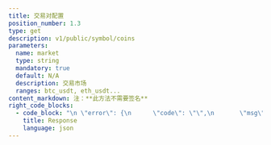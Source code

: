 ```yaml
---
title: 交易对配置
position_number: 1.3
type: get
description: v1/public/symbol/coins
parameters:
  name: market
  type: string
  mandatory: true
  default: N/A
  description: 交易市场
  ranges: btc_usdt, eth_usdt...
content_markdown: 注：**此方法不需要签名**
right_code_blocks:
  - code_block: "\n	\"error\": {\n		\"code\": \"\",\n		\"msg\": \"\"\n	},\n	\"msgInfo\": \"\",\n	\"result\": [],\n	\"returnCode\": 0\n}"
    title: Response
    language: json
---
```

